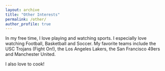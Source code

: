```yaml
---
layout: archive
title: "Other Interests"
permalink: /other/
author_profile: true
---
```


In my free time, I love playing and watching sports. I especially love watching Football, Basketball and Soccer. My favorite teams include the USC Trojans (Fight On!), the Los Angeles Lakers, the San Francisco 49ers and Manchester United. 

I also love to cook!
